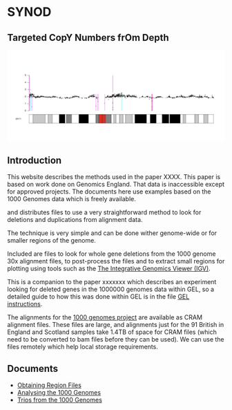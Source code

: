 
# SYNOD

## Targeted CopY Numbers frOm Depth


![Relative Depths in Chromosome 11](docs/chr11.png "chromosome 11 depth")

## Introduction

This website describes the methods used in the paper XXXX.  This paper is based on work
done on Genomics England.  That data is inaccessible except for approved projects.  The documents here
use examples based on the 1000 Genomes data which is freely available.

  and distributes files to use
a very straightforward method to look for deletions and duplications
from alignment data.

The technique is very simple and can be done wither genome-wide or for smaller regions of the genome.

Included are files to look for whole gene deletions from the 1000 genome
30x alignment files, to post-process the files and to extract small regions
for plotting using tools such as the [The Integrative Genomics Viewer (IGV)](https://software.broadinstitute.org/software/igv/).

This is a companion to the paper xxxxxxx which describes an experiment looking for deleted genes in the 1000000 genomes data
within GEL, so a detailed guide to how this was done within GEL is in the file 
[GEL instructions](docs/GEL.md).

The alignments for the [1000 genomes project](https://www.internationalgenome.org/data-portal/sample) are available as CRAM alignment files.  These files are large, and alignments
just for the 91 British in England and Scotland samples take 1.4TB
of space for CRAM files (which need to be converted to bam files
before they can be used).  We can use the files remotely which help
local storage requirements.


## Documents

* [Obtaining Region Files](docs/regions.md)
* [Analysing the 1000 Genomes](docs/1000_Genomes)
* [Trios from the 1000 Genomes](docs/1K_Genomes_trios)